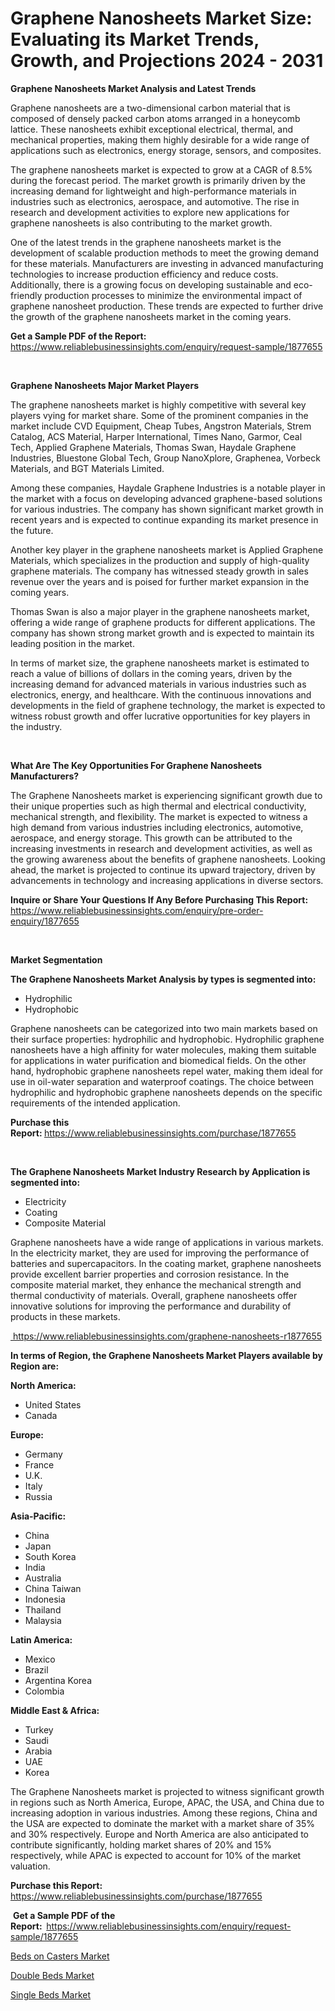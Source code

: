 <p><h1>Graphene Nanosheets Market Size: Evaluating its Market Trends, Growth, and Projections 2024 - 2031</h1></p><p><strong>Graphene Nanosheets Market Analysis and Latest Trends</strong></p>
<p><p>Graphene nanosheets are a two-dimensional carbon material that is composed of densely packed carbon atoms arranged in a honeycomb lattice. These nanosheets exhibit exceptional electrical, thermal, and mechanical properties, making them highly desirable for a wide range of applications such as electronics, energy storage, sensors, and composites.</p><p>The graphene nanosheets market is expected to grow at a CAGR of 8.5% during the forecast period. The market growth is primarily driven by the increasing demand for lightweight and high-performance materials in industries such as electronics, aerospace, and automotive. The rise in research and development activities to explore new applications for graphene nanosheets is also contributing to the market growth.</p><p>One of the latest trends in the graphene nanosheets market is the development of scalable production methods to meet the growing demand for these materials. Manufacturers are investing in advanced manufacturing technologies to increase production efficiency and reduce costs. Additionally, there is a growing focus on developing sustainable and eco-friendly production processes to minimize the environmental impact of graphene nanosheet production. These trends are expected to further drive the growth of the graphene nanosheets market in the coming years.</p></p>
<p><strong>Get a Sample PDF of the Report:&nbsp;</strong> <a href="https://www.reliablebusinessinsights.com/enquiry/request-sample/1877655">https://www.reliablebusinessinsights.com/enquiry/request-sample/1877655</a></p>
<p>&nbsp;</p>
<p><strong>Graphene Nanosheets Major Market Players</strong></p>
<p><p>The graphene nanosheets market is highly competitive with several key players vying for market share. Some of the prominent companies in the market include CVD Equipment, Cheap Tubes, Angstron Materials, Strem Catalog, ACS Material, Harper International, Times Nano, Garmor, Ceal Tech, Applied Graphene Materials, Thomas Swan, Haydale Graphene Industries, Bluestone Global Tech, Group NanoXplore, Graphenea, Vorbeck Materials, and BGT Materials Limited.</p><p>Among these companies, Haydale Graphene Industries is a notable player in the market with a focus on developing advanced graphene-based solutions for various industries. The company has shown significant market growth in recent years and is expected to continue expanding its market presence in the future.</p><p>Another key player in the graphene nanosheets market is Applied Graphene Materials, which specializes in the production and supply of high-quality graphene materials. The company has witnessed steady growth in sales revenue over the years and is poised for further market expansion in the coming years.</p><p>Thomas Swan is also a major player in the graphene nanosheets market, offering a wide range of graphene products for different applications. The company has shown strong market growth and is expected to maintain its leading position in the market.</p><p>In terms of market size, the graphene nanosheets market is estimated to reach a value of billions of dollars in the coming years, driven by the increasing demand for advanced materials in various industries such as electronics, energy, and healthcare. With the continuous innovations and developments in the field of graphene technology, the market is expected to witness robust growth and offer lucrative opportunities for key players in the industry.</p></p>
<p>&nbsp;</p>
<p><strong>What Are The Key Opportunities For Graphene Nanosheets Manufacturers?</strong></p>
<p><p>The Graphene Nanosheets market is experiencing significant growth due to their unique properties such as high thermal and electrical conductivity, mechanical strength, and flexibility. The market is expected to witness a high demand from various industries including electronics, automotive, aerospace, and energy storage. This growth can be attributed to the increasing investments in research and development activities, as well as the growing awareness about the benefits of graphene nanosheets. Looking ahead, the market is projected to continue its upward trajectory, driven by advancements in technology and increasing applications in diverse sectors.</p></p>
<p><strong>Inquire or Share Your Questions If Any Before Purchasing This Report:</strong> <a href="https://www.reliablebusinessinsights.com/enquiry/pre-order-enquiry/1877655">https://www.reliablebusinessinsights.com/enquiry/pre-order-enquiry/1877655</a></p>
<p>&nbsp;</p>
<p><strong>Market Segmentation</strong></p>
<p><strong>The Graphene Nanosheets Market Analysis by types is segmented into:</strong></p>
<p><ul><li>Hydrophilic</li><li>Hydrophobic</li></ul></p>
<p><p>Graphene nanosheets can be categorized into two main markets based on their surface properties: hydrophilic and hydrophobic. Hydrophilic graphene nanosheets have a high affinity for water molecules, making them suitable for applications in water purification and biomedical fields. On the other hand, hydrophobic graphene nanosheets repel water, making them ideal for use in oil-water separation and waterproof coatings. The choice between hydrophilic and hydrophobic graphene nanosheets depends on the specific requirements of the intended application.</p></p>
<p><strong>Purchase this Report:&nbsp;</strong><a href="https://www.reliablebusinessinsights.com/purchase/1877655">https://www.reliablebusinessinsights.com/purchase/1877655</a></p>
<p>&nbsp;</p>
<p><strong>The Graphene Nanosheets Market Industry Research by Application is segmented into:</strong></p>
<p><ul><li>Electricity</li><li>Coating</li><li>Composite Material</li></ul></p>
<p><p>Graphene nanosheets have a wide range of applications in various markets. In the electricity market, they are used for improving the performance of batteries and supercapacitors. In the coating market, graphene nanosheets provide excellent barrier properties and corrosion resistance. In the composite material market, they enhance the mechanical strength and thermal conductivity of materials. Overall, graphene nanosheets offer innovative solutions for improving the performance and durability of products in these markets.</p></p>
<p><a href="https://www.reliablebusinessinsights.com/graphene-nanosheets-r1877655">&nbsp;https://www.reliablebusinessinsights.com/graphene-nanosheets-r1877655</a></p>
<p><strong>In terms of Region, the Graphene Nanosheets Market Players available by Region are:</strong></p>
<p>
    <p> <strong> North America: </strong>
        <ul>
            <li>United States</li>
            <li>Canada</li>
        </ul>
        </p> 
    <p> <strong> Europe: </strong>
        <ul>
            <li>Germany</li>
            <li>France</li>
            <li>U.K.</li>
            <li>Italy</li>
            <li>Russia</li>
        </ul>
        </p> 
    <p> <strong> Asia-Pacific: </strong>
        <ul>
            <li>China</li>
            <li>Japan</li>
            <li>South Korea</li>
            <li>India</li>
            <li>Australia</li>
            <li>China Taiwan</li>
            <li>Indonesia</li>
            <li>Thailand</li>
            <li>Malaysia</li>
        </ul>
        </p> 
    <p> <strong> Latin America: </strong>
        <ul>
            <li>Mexico</li>
            <li>Brazil</li>
            <li>Argentina Korea</li>
            <li>Colombia</li>
        </ul>
        </p> 
    <p> <strong> Middle East & Africa: </strong>
        <ul>
            <li>Turkey</li>
            <li>Saudi</li>
            <li>Arabia</li>
            <li>UAE</li>
            <li>Korea</li>
        </ul>
    </p>
    </p>
<p><p>The Graphene Nanosheets market is projected to witness significant growth in regions such as North America, Europe, APAC, the USA, and China due to increasing adoption in various industries. Among these regions, China and the USA are expected to dominate the market with a market share of 35% and 30% respectively. Europe and North America are also anticipated to contribute significantly, holding market shares of 20% and 15% respectively, while APAC is expected to account for 10% of the market valuation.</p></p>
<p><strong>Purchase this Report: </strong><a href="https://www.reliablebusinessinsights.com/purchase/1877655">https://www.reliablebusinessinsights.com/purchase/1877655</a></p>
<p>&nbsp;<strong>Get a Sample PDF of the Report:&nbsp;&nbsp;</strong><a href="https://www.reliablebusinessinsights.com/enquiry/request-sample/1877655">https://www.reliablebusinessinsights.com/enquiry/request-sample/1877655</a></p>
<p><strong></strong></p>
<p><p><a href="https://github.com/Jeralderzog65756e/Market-Research-Report-List-1/blob/main/beds-on-casters-market.md">Beds on Casters Market</a></p><p><a href="https://github.com/garethgwrecovery/Market-Research-Report-List-1/blob/main/double-beds-market.md">Double Beds Market</a></p><p><a href="https://github.com/AbdulKoss18/Market-Research-Report-List-1/blob/main/single-beds-market.md">Single Beds Market</a></p></p>